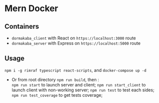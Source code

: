 # Mern Docker

## Containers

* `dormakaba_client` with React on `https://localhost:3000` route
* `dormakaba_server` with Express on `https://localhost:5000` route

## Usage

`npm i -g rimraf typescript react-scripts`, and `docker-compose up -d`
* Or from root directory
`npm run build`, then :  
`npm run start` to launch server and client;
`npm run start_client` to launch client with non-working server;
`npm run test` to test each sides;
`npm run test_coverage` to get tests coverage;